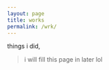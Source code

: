 ```yaml
---
layout: page
title: works
permalink: /wrk/
---
```


things i did,
>i will fill this page in later lol
